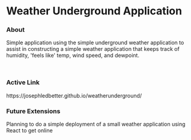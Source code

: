 <h1> Weather Underground Application </h1>

<h3> About </h3>
<p> Simple application using the simple underground weather application to assist in constructing a simple weather application
that keeps track of humidity, 'feels like' temp, wind speed, and dewpoint. </p>
<br> 
<h3> Active Link</h3>
<p> https://josephledbetter.github.io/weatherunderground/ </p>

<h3> Future Extensions </h3> 
<p> Planning to do a simple deployment of a small weather application using React to get online</p>
